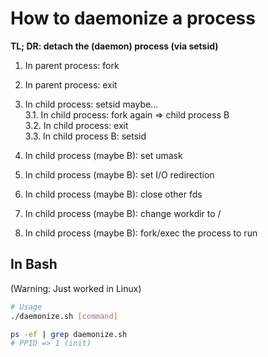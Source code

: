 How to daemonize a process
===

**TL; DR: detach the (daemon) process (via setsid)**

1. In parent process: fork
2. In parent process: exit
3. In child process: setsid
   maybe...  
   3.1. In child process: fork again => child process B  
   3.2. In child process: exit  
   3.3. In child process B: setsid  

4. In child process (maybe B): set umask
5. In child process (maybe B): set I/O redirection
6. In child process (maybe B): close other fds
7. In child process (maybe B): change workdir to /
8. In child process (maybe B): fork/exec the process to run

## In Bash

(Warning: Just worked in Linux)

```bash
# Usage
./daemonize.sh [command]
```

```bash
ps -ef | grep daemonize.sh
# PPID => 1 (init)
```